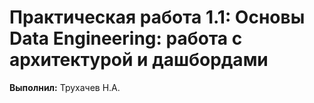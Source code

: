# Практическая работа 1.1: Основы Data Engineering: работа с архитектурой и дашбордами

**Выполнил:** Трухачев Н.А.
